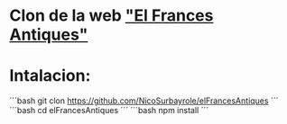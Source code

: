 # Clon de la web **["El Frances Antiques"](www.elfrancesantiques.com)**

# Intalacion:

´´´bash
git clon https://github.com/NicoSurbayrole/elFrancesAntiques
´´´
´´´bash
cd elFrancesAntiques 
´´´
´´´bash
npm install
´´´
